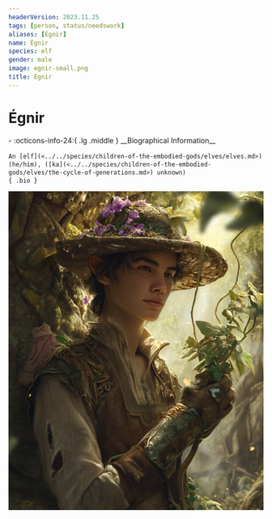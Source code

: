 ```yaml
---
headerVersion: 2023.11.25
tags: [person, status/needswork]
aliases: [Égnir]
name: Égnir
species: elf
gender: male
image: egnir-small.png
title: Égnir
---
```

# Égnir
<div class="grid cards ext-narrow-margin ext-one-column" markdown>
- :octicons-info-24:{ .lg .middle } __Biographical Information__

    An [elf](<../../species/children-of-the-embodied-gods/elves/elves.md>) (he/him), ([ka](<../../species/children-of-the-embodied-gods/elves/the-cycle-of-generations.md>) unknown)  
    { .bio }

</div>


![Egnir](../../assets/egnir.png)